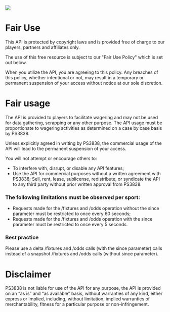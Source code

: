 <img _ngcontent-c2="" src="https://avatars1.githubusercontent.com/u/28770833?s=88&v=4" style="background-color: transparent;"> 


# Fair Use
This API is protected by copyright laws and is provided free of charge to our players, partners and affiliates only.

The use of this free resource is subject to our "Fair Use Policy" which is set out below.

When you utilize the API, you are agreeing to this policy. Any breaches of this policy, whether intentional or not, may result in a temporary or permanent suspension of your access without notice at our sole discretion.

# Fair usage

The API is provided to players to facilitate wagering and may not be used for data gathering, scrapping or any other purpose. The API usage must be proportionate to wagering activities as determined on a case by case basis by PS3838.

Unless explicitly agreed in writing by PS3838, the commercial usage of the API will lead to the permanent suspension of your access.

You will not attempt or encourage others to:

- To interfere with, disrupt, or disable any API features;
- Use the API for commercial purposes without a written agreement with PS3838;
Sell, rent, lease, sublicense, redistribute, or syndicate the API to any third party without prior written approval from PS3838.

### The following limitations must be observed per sport:

- Requests made for the /fixtures and /odds operation without the since parameter must be restricted to once every 60 seconds;
- Requests made for the /fixtures and /odds operation with the since parameter must be restricted to once every 5 seconds.

### Best practice

Please use a delta /fixtures and /odds calls (with the since parameter) calls instead of a snapshot /fixtures and /odds calls (without since parameter).

# Disclaimer
PS3838 is not liable for use of the API for any purpose, the API is provided on an “as is” and “as available” basis, without warranties of any kind, either express or implied, including, without limitation, implied warranties of merchantability, fitness for a particular purpose or non-infringement.